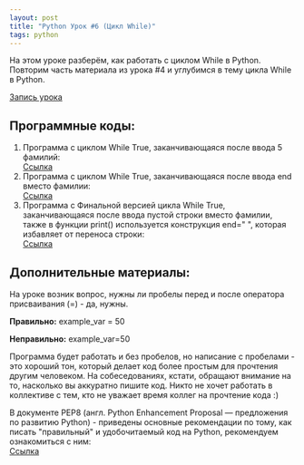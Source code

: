 ```yaml
---
layout: post
title: "Python Урок #6 (Цикл While)"
tags: python
---
```


На этом уроке разберём, как работать с циклом While в Python.
Повторим часть материала из урока #4 и углубимся в тему цикла While в Python.

[Запись урока](https://us02web.zoom.us/rec/share/o5PjLf-bLtozUK_MdsB3ELLyDPnCg09LxUL6LQDLNe-nRz7gVKrJw4Ut1PBHLOFl.p5CO0fKvlIAGdyfA?startTime=1604747084000)

## Программные коды:
1. Программа с циклом While True, заканчивающаяся после ввода 5 фамилий:\
[Cсылка](https://repl.it/@JuniorCodeKryla/WhileTrueTask1#main.py)
2. Программа с циклом While True, заканчивающаяся после ввода end вместо фамилии:\
[Cсылка](https://repl.it/@JuniorCodeKryla/WhileTrueTask2#main.py)
3. Программа с Финальной версией цикла While True, заканчивающаяся после ввода пустой строки вместо фамилии, также в функции print() используется конструкция end=" ", которая избавляет от переноса строки:\
[Cсылка](https://repl.it/@JuniorCodeKryla/WhileTrueTask3#main.py)

## Дополнительные материалы:
На уроке возник вопрос, нужны ли пробелы перед и после оператора присваивания (=) - да, нужны.

**Правильно:**
example_var = 50

**Неправильно:**
example_var=50

Программа будет работать и без пробелов, но написание с пробелами - это хороший тон, который делает код более простым для прочтения другим человеком.
На собеседованиях, кстати, обращают внимание на то, насколько вы аккуратно пишите код. Никто не хочет работать в коллективе с тем, кто не уважает время коллег на прочтение кода :)


В документе PEP8 (англ. Python Enhancement Proposal — предложения по развитию Python) - приведены основные рекомендации по тому, как писать "правильный" и удобочитаемый код на Python, рекомендуем ознакомиться с ним:\
[Cсылка](https://pep8.ru/doc/pep8/)